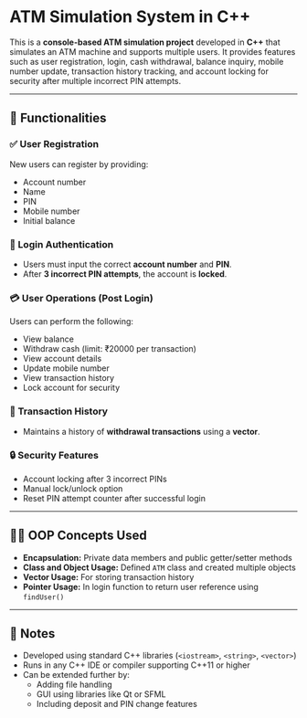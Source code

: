 # ATM Simulation System in C++

This is a **console-based ATM simulation project** developed in **C++** that simulates an ATM machine and supports multiple users. It provides features such as user registration, login, cash withdrawal, balance inquiry, mobile number update, transaction history tracking, and account locking for security after multiple incorrect PIN attempts.

---

## 🧩 Functionalities

### ✅ User Registration
New users can register by providing:
- Account number
- Name
- PIN
- Mobile number
- Initial balance

### 🔐 Login Authentication
- Users must input the correct **account number** and **PIN**.
- After **3 incorrect PIN attempts**, the account is **locked**.

### 💳 User Operations (Post Login)
Users can perform the following:
- View balance
- Withdraw cash (limit: ₹20000 per transaction)
- View account details
- Update mobile number
- View transaction history
- Lock account for security

### 📜 Transaction History
- Maintains a history of **withdrawal transactions** using a **vector**.

### 🔒 Security Features
- Account locking after 3 incorrect PINs
- Manual lock/unlock option
- Reset PIN attempt counter after successful login

---

## 👨‍💻 OOP Concepts Used

- **Encapsulation:** Private data members and public getter/setter methods
- **Class and Object Usage:** Defined `ATM` class and created multiple objects
- **Vector Usage:** For storing transaction history
- **Pointer Usage:** In login function to return user reference using `findUser()`

---

## 📎 Notes

- Developed using standard C++ libraries (`<iostream>`, `<string>`, `<vector>`)
- Runs in any C++ IDE or compiler supporting C++11 or higher
- Can be extended further by:
  - Adding file handling
  - GUI using libraries like Qt or SFML
  - Including deposit and PIN change features
